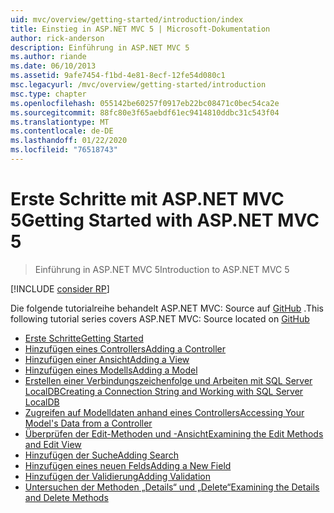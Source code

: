 ```yaml
---
uid: mvc/overview/getting-started/introduction/index
title: Einstieg in ASP.NET MVC 5 | Microsoft-Dokumentation
author: rick-anderson
description: Einführung in ASP.NET MVC 5
ms.author: riande
ms.date: 06/10/2013
ms.assetid: 9afe7454-f1bd-4e81-8ecf-12fe54d080c1
msc.legacyurl: /mvc/overview/getting-started/introduction
msc.type: chapter
ms.openlocfilehash: 055142be60257f0917eb22bc08471c0bec54ca2e
ms.sourcegitcommit: 88fc80e3f65aebdf61ec9414810ddbc31c543f04
ms.translationtype: MT
ms.contentlocale: de-DE
ms.lasthandoff: 01/22/2020
ms.locfileid: "76518743"
---
```

# <a name="getting-started-with-aspnet-mvc-5"></a><span data-ttu-id="216fb-103">Erste Schritte mit ASP.NET MVC 5</span><span class="sxs-lookup"><span data-stu-id="216fb-103">Getting Started with ASP.NET MVC 5</span></span>

> <span data-ttu-id="216fb-104">Einführung in ASP.NET MVC 5</span><span class="sxs-lookup"><span data-stu-id="216fb-104">Introduction to ASP.NET MVC 5</span></span>

[!INCLUDE [consider RP](../../../../includes/razor.md)]

<span data-ttu-id="216fb-105">Die folgende tutorialreihe behandelt ASP.NET MVC: Source auf [GitHub](https://github.com/aspnet/AspNetDocs/tree/master/aspnet/mvc/overview/getting-started/introduction/sample/MvcMovie/MvcMovie) .</span><span class="sxs-lookup"><span data-stu-id="216fb-105">This following tutorial series covers ASP.NET MVC: Source located on [GitHub](https://github.com/aspnet/AspNetDocs/tree/master/aspnet/mvc/overview/getting-started/introduction/sample/MvcMovie/MvcMovie)</span></span>

- [<span data-ttu-id="216fb-106">Erste Schritte</span><span class="sxs-lookup"><span data-stu-id="216fb-106">Getting Started</span></span>](getting-started.md)
- [<span data-ttu-id="216fb-107">Hinzufügen eines Controllers</span><span class="sxs-lookup"><span data-stu-id="216fb-107">Adding a Controller</span></span>](adding-a-controller.md)
- [<span data-ttu-id="216fb-108">Hinzufügen einer Ansicht</span><span class="sxs-lookup"><span data-stu-id="216fb-108">Adding a View</span></span>](adding-a-view.md)
- [<span data-ttu-id="216fb-109">Hinzufügen eines Modells</span><span class="sxs-lookup"><span data-stu-id="216fb-109">Adding a Model</span></span>](adding-a-model.md)
- [<span data-ttu-id="216fb-110">Erstellen einer Verbindungszeichenfolge und Arbeiten mit SQL Server LocalDB</span><span class="sxs-lookup"><span data-stu-id="216fb-110">Creating a Connection String and Working with SQL Server LocalDB</span></span>](creating-a-connection-string.md)
- [<span data-ttu-id="216fb-111">Zugreifen auf Modelldaten anhand eines Controllers</span><span class="sxs-lookup"><span data-stu-id="216fb-111">Accessing Your Model's Data from a Controller</span></span>](accessing-your-models-data-from-a-controller.md)
- [<span data-ttu-id="216fb-112">Überprüfen der Edit-Methoden und -Ansicht</span><span class="sxs-lookup"><span data-stu-id="216fb-112">Examining the Edit Methods and Edit View</span></span>](examining-the-edit-methods-and-edit-view.md)
- [<span data-ttu-id="216fb-113">Hinzufügen der Suche</span><span class="sxs-lookup"><span data-stu-id="216fb-113">Adding Search</span></span>](adding-search.md)
- [<span data-ttu-id="216fb-114">Hinzufügen eines neuen Felds</span><span class="sxs-lookup"><span data-stu-id="216fb-114">Adding a New Field</span></span>](adding-a-new-field.md)
- [<span data-ttu-id="216fb-115">Hinzufügen der Validierung</span><span class="sxs-lookup"><span data-stu-id="216fb-115">Adding Validation</span></span>](adding-validation.md)
- [<span data-ttu-id="216fb-116">Untersuchen der Methoden „Details“ und „Delete“</span><span class="sxs-lookup"><span data-stu-id="216fb-116">Examining the Details and Delete Methods</span></span>](examining-the-details-and-delete-methods.md)
